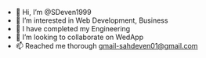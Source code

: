- 👋 Hi, I’m @SDeven1999
- 👀 I’m interested in Web Development, Business
- 🌱 I have completed my Engineering
- 💞️ I’m looking to collaborate on WedApp
- 📫 Reached me thorough gmail-sahdeven01@gmail.com

<!---
SDeven1999/SDeven1999 is a ✨ special ✨ repository because its `README.md` (this file) appears on your GitHub profile.
You can click the Preview link to take a look at your changes.
--->
